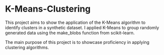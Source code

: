 # K-Means-Clustering

This project aims to show the application of the K-Means algorithm to identify clusters in a synthetic dataset. I applied K-Means to group randomly generated data using the make_blobs function from scikit-learn.

The main purpose of this project is to showcase proficiency in applying clustering algorithms.
